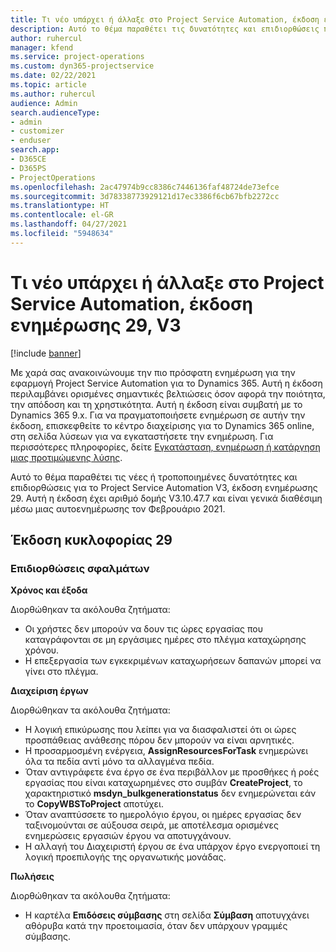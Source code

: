 ```yaml
---
title: Τι νέο υπάρχει ή άλλαξε στο Project Service Automation, έκδοση ενημέρωσης 29, V3
description: Αυτό το θέμα παραθέτει τις δυνατότητες και επιδιορθώσεις που είναι διαθέσιμες στο Project Service Automation, έκδοση ενημέρωσης 29, V3.
author: ruhercul
manager: kfend
ms.service: project-operations
ms.custom: dyn365-projectservice
ms.date: 02/22/2021
ms.topic: article
ms.author: ruhercul
audience: Admin
search.audienceType:
- admin
- customizer
- enduser
search.app:
- D365CE
- D365PS
- ProjectOperations
ms.openlocfilehash: 2ac47974b9cc8386c7446136faf48724de73efce
ms.sourcegitcommit: 3d78338773929121d17ec3386f6cb67bfb2272cc
ms.translationtype: HT
ms.contentlocale: el-GR
ms.lasthandoff: 04/27/2021
ms.locfileid: "5948634"
---
```

# <a name="whats-new-or-changed-in-project-service-automation-update-release-29-v3"></a>Τι νέο υπάρχει ή άλλαξε στο Project Service Automation, έκδοση ενημέρωσης 29, V3

[!include [banner](../includes/psa-now-project-operations.md)]

Με χαρά σας ανακοινώνουμε την πιο πρόσφατη ενημέρωση για την εφαρμογή Project Service Automation για το Dynamics 365. Αυτή η έκδοση περιλαμβάνει ορισμένες σημαντικές βελτιώσεις όσον αφορά την ποιότητα, την απόδοση και τη χρηστικότητα. Αυτή η έκδοση είναι συμβατή με το Dynamics 365 9.x. Για να πραγματοποιήσετε ενημέρωση σε αυτήν την έκδοση, επισκεφθείτε το κέντρο διαχείρισης για το Dynamics 365 online, στη σελίδα λύσεων για να εγκαταστήσετε την ενημέρωση. Για περισσότερες πληροφορίες, δείτε [Εγκατάσταση, ενημέρωση ή κατάργηση μιας προτιμώμενης λύσης](/power-platform/admin/install-remove-preferred-solution).

Αυτό το θέμα παραθέτει τις νέες ή τροποποιημένες δυνατότητες και επιδιορθώσεις για το Project Service Automation V3, έκδοση ενημέρωσης 29. Αυτή η έκδοση έχει αριθμό δομής V3.10.47.7 και είναι γενικά διαθέσιμη μέσω μιας αυτοενημέρωσης τον Φεβρουάριο 2021.

## <a name="update-release-29"></a>Έκδοση κυκλοφορίας 29

### <a name="bug-fixes"></a>Επιδιορθώσεις σφαλμάτων

**Χρόνος και έξοδα**

Διορθώθηκαν τα ακόλουθα ζητήματα:

- Οι χρήστες δεν μπορούν να δουν τις ώρες εργασίας που καταγράφονται σε μη εργάσιμες ημέρες στο πλέγμα καταχώρησης χρόνου.
- Η επεξεργασία των εγκεκριμένων καταχωρήσεων δαπανών μπορεί να γίνει στο πλέγμα.

**Διαχείριση έργων**

Διορθώθηκαν τα ακόλουθα ζητήματα:

- Η λογική επικύρωσης που λείπει για να διασφαλιστεί ότι οι ώρες προσπάθειας ανάθεσης πόρου δεν μπορούν να είναι αρνητικές.
- Η προσαρμοσμένη ενέργεια, **AssignResourcesForTask** ενημερώνει όλα τα πεδία αντί μόνο τα αλλαγμένα πεδία.
- Όταν αντιγράφετε ένα έργο σε ένα περιβάλλον με προσθήκες ή ροές εργασίας που είναι καταχωρημένες στο συμβάν **CreateProject**, το χαρακτηριστικό **msdyn_bulkgenerationstatus** δεν ενημερώνεται εάν το **CopyWBSToProject** αποτύχει.
- Όταν αναπτύσσετε το ημερολόγιο έργου, οι ημέρες εργασίας δεν ταξινομούνται σε αύξουσα σειρά, με αποτέλεσμα ορισμένες ενημερώσεις εργασιών έργου να αποτυγχάνουν.
- Η αλλαγή του Διαχειριστή έργου σε ένα υπάρχον έργο ενεργοποιεί τη λογική προεπιλογής της οργανωτικής μονάδας.

**Πωλήσεις**

Διορθώθηκαν τα ακόλουθα ζητήματα:

- Η καρτέλα **Επιδόσεις σύμβασης** στη σελίδα **Σύμβαση** αποτυγχάνει αθόρυβα κατά την προετοιμασία, όταν δεν υπάρχουν γραμμές σύμβασης.